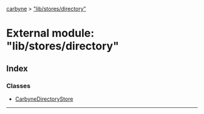 [carbyne](../README.md) > ["lib/stores/directory"](../modules/_lib_stores_directory_.md)

# External module: "lib/stores/directory"

## Index

### Classes

* [CarbyneDirectoryStore](../classes/_lib_stores_directory_.carbynedirectorystore.md)

---

